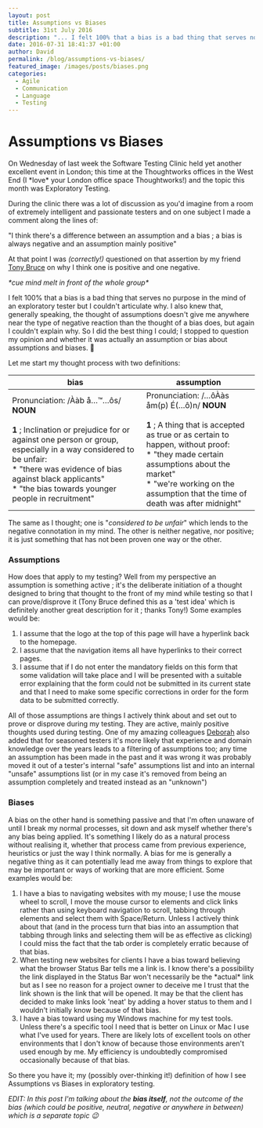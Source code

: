 ```yaml
---
layout: post
title: Assumptions vs Biases
subtitle: 31st July 2016
description: "... I felt 100% that a bias is a bad thing that serves no purpose in the mind of an exploratory tester but I couldn't articulate why. I also knew that, generally speaking, the thought of assumptions doesn't give me anywhere near the type of negative reaction than the thought of a bias does, but again I couldn't explain why. So I did the best thing I could; I stopped to question my opinion and whether it was actually an assumption or bias about assumptions and biases..."
date: 2016-07-31 18:41:37 +01:00
author: David
permalink: /blog/assumptions-vs-biases/
featured_image: /images/posts/biases.png
categories:
  - Agile
  - Communication
  - Language
  - Testing
---
```

# Assumptions vs Biases

On Wednesday of last week the Software Testing Clinic held yet another excellent event in London; this time at the Thoughtworks offices in the West End (I \*love\* your London office space Thoughtworks!) and the topic this month was Exploratory Testing.

During the clinic there was a lot of discussion as you'd imagine from a room of extremely intelligent and passionate testers and on one subject I made a comment along the lines of:

"I think there's a difference between an assumption and a bias ; a bias is always negative and an assumption mainly positive"

At that point I was _(correctly!)_ questioned on that assertion by my friend [Tony Bruce](https://twitter.com/tonybruce77) on why I think one is positive and one negative.

_\*cue mind melt in front of the whole group\*_

I felt 100% that a bias is a bad thing that serves no purpose in the mind of an exploratory tester but I couldn't articulate why. I also knew that, generally speaking, the thought of assumptions doesn't give me anywhere near the type of negative reaction than the thought of a bias does, but again I couldn't explain why. So I did the best thing I could; I stopped to question my opinion and whether it was actually an assumption or bias about assumptions and biases. 🙂

Let me start my thought process with two definitions:

bias | assumption
--- | ---
Pronunciation: /Ààb å…™…ôs/ **NOUN**<br /><br />**1** ; Inclination or prejudice for or against one person or group, especially in a way considered to be unfair:<br />* "there was evidence of bias against black applicants"<br />* "the bias towards younger people in recruitment" | Pronunciation: /…ôÀàs åm(p) É(…ô)n/ **NOUN**<br /><br />**1** ; A thing that is accepted as true or as certain to happen, without proof:<br />* "they made certain assumptions about the market"<br />* "we're working on the assumption that the time of death was after midnight"

The same as I thought; one is "_considered to be unfair_" which lends to the negative connotation in my mind. The other is neither negative, nor positive; it is just something that has not been proven one way or the other.

### Assumptions

How does that apply to my testing? Well from my perspective an assumption is something active ; it's the deliberate initiation of a thought designed to bring that thought to the front of my mind while testing so that I can prove/disprove it (Tony Bruce defined this as a 'test idea' which is definitely another great description for it ; thanks Tony!) Some examples would be:

1. I assume that the logo at the top of this page will have a hyperlink back to the homepage.
2. I assume that the navigation items all have hyperlinks to their correct pages.
3. I assume that if I do not enter the mandatory fields on this form that some validation will take place and I will be presented with a suitable error explaining that the form could not be submitted in its current state and that I need to make some specific corrections in order for the form data to be submitted correctly.

All of those assumptions are things I actively think about and set out to prove or disprove during my testing. They are active, mainly positive thoughts used during testing. One of my amazing colleagues [Deborah](https://twitter.com/deborah_reid19) also added that for seasoned testers it's more likely that experience and domain knowledge over the years leads to a filtering of assumptions too; any time an assumption has been made in the past and it was wrong it was probably moved it out of a tester's internal "safe" assumptions list and into an internal "unsafe" assumptions list (or in my case it's removed from being an assumption completely and treated instead as an "unknown")

### Biases

A bias on the other hand is something passive and that I'm often unaware of until I break my normal processes, sit down and ask myself whether there's any bias being applied. It's something I likely do as a natural process without realising it, whether that process came from previous experience, heuristics or just the way I think normally. A bias for me is generally a negative thing as it can potentially lead me away from things to explore that may be important or ways of working that are more efficient. Some examples would be:

1. I have a bias to navigating websites with my mouse; I use the mouse wheel to scroll, I move the mouse cursor to elements and click links rather than using keyboard navigation to scroll, tabbing through elements and select them with Space/Return. Unless I actively think about that (and in the process turn that bias into an assumption that tabbing through links and selecting them will be as effective as clicking) I could miss the fact that the tab order is completely erratic because of that bias.
2. When testing new websites for clients I have a bias toward believing what the browser Status Bar tells me a link is. I know there's a possibility the link displayed in the Status Bar won't necessarily be the \*actual\* link but as I see no reason for a project owner to deceive me I trust that the link shown is the link that will be opened. It may be that the client has decided to make links look 'neat' by adding a hover status to them and I wouldn't initially know because of that bias.
3. I have a bias toward using my Windows machine for my test tools. Unless there's a specific tool I need that is better on Linux or Mac I use what I've used for years. There are likely lots of excellent tools on other environments that I don't know of because those environments aren't used enough by me. My efficiency is undoubtedly compromised occasionally because of that bias.

So there you have it; my (possibly over-thinking it!) definition of how I see Assumptions vs Biases in exploratory testing.

_EDIT: In this post I'm talking about the **bias itself**, not the outcome of the bias (which could be positive, neutral, negative or anywhere in between) which is a separate topic 😉_
